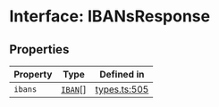 # Interface: IBANsResponse

## Properties

| Property | Type | Defined in |
| ------ | ------ | ------ |
| `ibans` | [`IBAN`](/docs/packages/sdk/interfaces/IBAN.md)[] | [types.ts:505](https://github.com/monerium/js-monorepo/blob/main/packages/sdk/src/types.ts#L505) |
